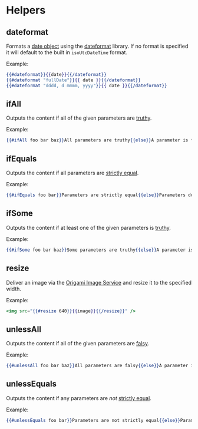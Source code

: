 # Helpers

## dateformat

Formats a [date object] using the [dateformat] library. If no format is specified it will default to the built in `isoUtcDateTime` format.

Example:

```hbs
{{#dateformat}}{{date}}{{/dateformat}}
{{#dateformat "fullDate"}}{{ date }}{{/dateformat}}
{{#dateformat "dddd, d mmmm, yyyy"}}{{ date }}{{/dateformat}}
```

[date object]: https://developer.mozilla.org/en-US/docs/Web/JavaScript/Reference/Global_Objects/Date
[dateformat]: https://www.npmjs.com/package/dateformat


## ifAll

Outputs the content if all of the given parameters are [truthy].

Example:

```hbs
{{#ifAll foo bar baz}}All parameters are truthy{{else}}A parameter is falsy{{/ifAll}}
```

[truthy]: https://developer.mozilla.org/en-US/docs/Glossary/Truthy


## ifEquals

Outputs the content if all parameters are [strictly equal].

Example:

```hbs
{{#ifEquals foo bar}}Parameters are strictly equal{{else}}Parameters do not match{{/ifEquals}}
```

[strictly equal]: https://developer.mozilla.org/en-US/docs/Web/JavaScript/Equality_comparisons_and_sameness


## ifSome

Outputs the content if at least one of the given parameters is [truthy].

Example:

```hbs
{{#ifSome foo bar baz}}Some parameters are truthy{{else}}A parameter is falsy{{/ifSome}}
```


## resize

Deliver an image via the [Origami Image Service] and resize it to the specified width.

Example:

```hbs
<img src="{{#resize 640}}{{image}}{{/resize}}" />
```

[Origami Image Service]: https://www.ft.com/__origami/service/image/v2/


## unlessAll

Outputs the content if all of the given parameters are [falsy].

Example:

```hbs
{{#unlessAll foo bar baz}}All parameters are falsy{{else}}A parameter is truthy{{/unlessAll}}
```

[falsy]: https://developer.mozilla.org/en-US/docs/Glossary/Falsy


## unlessEquals

Outputs the content if any parameters are _not_ [strictly equal].

Example:

```hbs
{{#unlessEquals foo bar}}Parameters are not strictly equal{{else}}Parameters match{{/unlessEquals}}
```
